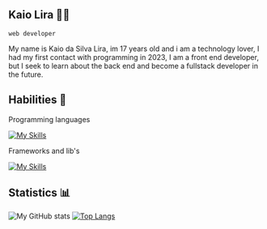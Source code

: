 ## Kaio Lira 🧑‍💻
``web developer``

My name is Kaio da Silva Lira, im 17 years old and i am a technology lover, I had my first contact with programming in 2023, I am a front end developer, but I seek to learn about the back end and become a fullstack developer in the future.

## Habilities 💾

Programming languages

[![My Skills](https://skillicons.dev/icons?i=cpp,js,ts&theme=dark)](https://skillicons.dev)

Frameworks and lib's

[![My Skills](https://skillicons.dev/icons?i=react,svelte,jquery,styledcomponents,nodejs&theme=dark)](https://skillicons.dev)

## Statistics 📊

![My GitHub stats](https://github-readme-stats.vercel.app/api?username=kaioliravs&show_icons=true&theme=github_dark_dimmed&include_all_commits=true)
[![Top Langs](https://github-readme-stats.vercel.app/api/top-langs/?username=kaioliravs)](https://github.com/anuraghazra/github-readme-stats)
